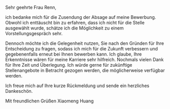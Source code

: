 Sehr geehrte Frau Renn,

ich bedanke mich für die Zusendung der Absage auf meine Bewerbung. Obwohl ich enttäuscht bin zu erfahren, dass ich nicht für die Stelle ausgewählt wurde, schätze ich die Möglichkeit zu einem Vorstellungsgespräch sehr.

Dennoch möchte ich die Gelegenheit nutzen, Sie nach den Gründen für Ihre Entscheidung zu fragen, sodass ich mich für die Zukunft verbessern und gegebenenfalls erneut bei Ihnen bewerben kann. Ich glaube, Ihre Erkenntnisse wären für meine Karriere sehr hilfreich. Nochmals vielen Dank für Ihre Zeit und Überlegung. Ich würde gerne für zukünftige Stellenangebote in Betracht gezogen werden, die möglicherweise verfügbar werden.

Ich freue mich auf Ihre kurze Rückmeldung und sende ein herzliches Dankeschön.

Mit freundlichen Grüßen
Xiaomeng Huang